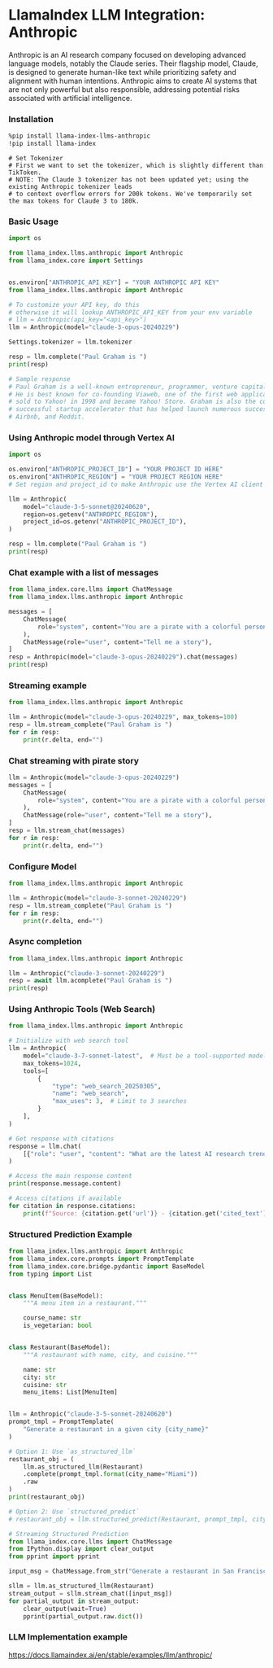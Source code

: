 # LlamaIndex LLM Integration: Anthropic

Anthropic is an AI research company focused on developing advanced language models, notably the Claude series. Their flagship model, Claude, is designed to generate human-like text while prioritizing safety and alignment with human intentions. Anthropic aims to create AI systems that are not only powerful but also responsible, addressing potential risks associated with artificial intelligence.

### Installation

```sh
%pip install llama-index-llms-anthropic
!pip install llama-index
```

```
# Set Tokenizer
# First we want to set the tokenizer, which is slightly different than TikToken.
# NOTE: The Claude 3 tokenizer has not been updated yet; using the existing Anthropic tokenizer leads
# to context overflow errors for 200k tokens. We've temporarily set the max tokens for Claude 3 to 180k.
```

### Basic Usage

```py
import os

from llama_index.llms.anthropic import Anthropic
from llama_index.core import Settings


os.environ["ANTHROPIC_API_KEY"] = "YOUR ANTHROPIC API KEY"
from llama_index.llms.anthropic import Anthropic

# To customize your API key, do this
# otherwise it will lookup ANTHROPIC_API_KEY from your env variable
# llm = Anthropic(api_key="<api_key>")
llm = Anthropic(model="claude-3-opus-20240229")

Settings.tokenizer = llm.tokenizer

resp = llm.complete("Paul Graham is ")
print(resp)

# Sample response
# Paul Graham is a well-known entrepreneur, programmer, venture capitalist, and essayist.
# He is best known for co-founding Viaweb, one of the first web application companies, which was later
# sold to Yahoo! in 1998 and became Yahoo! Store. Graham is also the co-founder of Y Combinator, a highly
# successful startup accelerator that has helped launch numerous successful companies, such as Dropbox,
# Airbnb, and Reddit.
```

### Using Anthropic model through Vertex AI

```py
import os

os.environ["ANTHROPIC_PROJECT_ID"] = "YOUR PROJECT ID HERE"
os.environ["ANTHROPIC_REGION"] = "YOUR PROJECT REGION HERE"
# Set region and project_id to make Anthropic use the Vertex AI client

llm = Anthropic(
    model="claude-3-5-sonnet@20240620",
    region=os.getenv("ANTHROPIC_REGION"),
    project_id=os.getenv("ANTHROPIC_PROJECT_ID"),
)

resp = llm.complete("Paul Graham is ")
print(resp)
```

### Chat example with a list of messages

```py
from llama_index.core.llms import ChatMessage
from llama_index.llms.anthropic import Anthropic

messages = [
    ChatMessage(
        role="system", content="You are a pirate with a colorful personality"
    ),
    ChatMessage(role="user", content="Tell me a story"),
]
resp = Anthropic(model="claude-3-opus-20240229").chat(messages)
print(resp)
```

### Streaming example

```py
from llama_index.llms.anthropic import Anthropic

llm = Anthropic(model="claude-3-opus-20240229", max_tokens=100)
resp = llm.stream_complete("Paul Graham is ")
for r in resp:
    print(r.delta, end="")
```

### Chat streaming with pirate story

```py
llm = Anthropic(model="claude-3-opus-20240229")
messages = [
    ChatMessage(
        role="system", content="You are a pirate with a colorful personality"
    ),
    ChatMessage(role="user", content="Tell me a story"),
]
resp = llm.stream_chat(messages)
for r in resp:
    print(r.delta, end="")
```

### Configure Model

```py
from llama_index.llms.anthropic import Anthropic

llm = Anthropic(model="claude-3-sonnet-20240229")
resp = llm.stream_complete("Paul Graham is ")
for r in resp:
    print(r.delta, end="")
```

### Async completion

```py
from llama_index.llms.anthropic import Anthropic

llm = Anthropic("claude-3-sonnet-20240229")
resp = await llm.acomplete("Paul Graham is ")
print(resp)
```

### Using Anthropic Tools (Web Search)

```py
from llama_index.llms.anthropic import Anthropic

# Initialize with web search tool
llm = Anthropic(
    model="claude-3-7-sonnet-latest",  # Must be a tool-supported model
    max_tokens=1024,
    tools=[
        {
            "type": "web_search_20250305",
            "name": "web_search",
            "max_uses": 3,  # Limit to 3 searches
        }
    ],
)

# Get response with citations
response = llm.chat(
    [{"role": "user", "content": "What are the latest AI research trends?"}]
)

# Access the main response content
print(response.message.content)

# Access citations if available
for citation in response.citations:
    print(f"Source: {citation.get('url')} - {citation.get('cited_text')}")
```

### Structured Prediction Example

```py
from llama_index.llms.anthropic import Anthropic
from llama_index.core.prompts import PromptTemplate
from llama_index.core.bridge.pydantic import BaseModel
from typing import List


class MenuItem(BaseModel):
    """A menu item in a restaurant."""

    course_name: str
    is_vegetarian: bool


class Restaurant(BaseModel):
    """A restaurant with name, city, and cuisine."""

    name: str
    city: str
    cuisine: str
    menu_items: List[MenuItem]


llm = Anthropic("claude-3-5-sonnet-20240620")
prompt_tmpl = PromptTemplate(
    "Generate a restaurant in a given city {city_name}"
)

# Option 1: Use `as_structured_llm`
restaurant_obj = (
    llm.as_structured_llm(Restaurant)
    .complete(prompt_tmpl.format(city_name="Miami"))
    .raw
)
print(restaurant_obj)

# Option 2: Use `structured_predict`
# restaurant_obj = llm.structured_predict(Restaurant, prompt_tmpl, city_name="Miami")

# Streaming Structured Prediction
from llama_index.core.llms import ChatMessage
from IPython.display import clear_output
from pprint import pprint

input_msg = ChatMessage.from_str("Generate a restaurant in San Francisco")

sllm = llm.as_structured_llm(Restaurant)
stream_output = sllm.stream_chat([input_msg])
for partial_output in stream_output:
    clear_output(wait=True)
    pprint(partial_output.raw.dict())
```

### LLM Implementation example

https://docs.llamaindex.ai/en/stable/examples/llm/anthropic/

